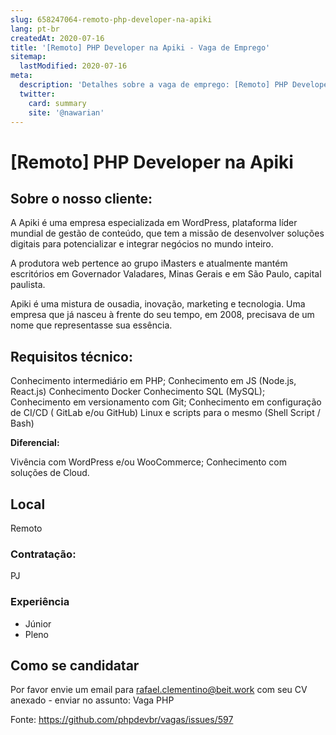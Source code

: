 ```yaml
---
slug: 658247064-remoto-php-developer-na-apiki
lang: pt-br
createdAt: 2020-07-16
title: '[Remoto] PHP Developer na Apiki - Vaga de Emprego'
sitemap:
  lastModified: 2020-07-16
meta:
  description: 'Detalhes sobre a vaga de emprego: [Remoto] PHP Developer na Apiki'
  twitter:
    card: summary
    site: '@nawarian'
---
```


# [Remoto] PHP Developer na Apiki

## Sobre o nosso cliente:

A Apiki é uma empresa especializada em WordPress, plataforma líder mundial de gestão de conteúdo, que tem a missão de desenvolver soluções digitais para potencializar e integrar negócios no mundo inteiro.

A produtora web pertence ao grupo iMasters e atualmente mantém escritórios em Governador Valadares, Minas Gerais e em São Paulo, capital paulista. 

Apiki é uma mistura de ousadia, inovação, marketing e tecnologia. Uma empresa que já nasceu à frente do seu tempo, em 2008, precisava de um nome que representasse sua essência. 

## Requisitos técnico:

Conhecimento intermediário em PHP;
Conhecimento em JS (Node.js, React.js)
Conhecimento Docker
Conhecimento SQL (MySQL);
Conhecimento em versionamento com Git;
Conhecimento em configuração de CI/CD ( GitLab e/ou GitHub)
Linux e scripts para o mesmo (Shell Script / Bash)


**Diferencial:**

Vivência com WordPress e/ou WooCommerce;
Conhecimento com soluções de Cloud.

## Local
Remoto 

### Contratação:
PJ

### Experiência
- Júnior
- Pleno


## Como se candidatar

Por favor envie um email para rafael.clementino@beit.work com seu CV anexado - enviar no assunto: Vaga PHP

Fonte: https://github.com/phpdevbr/vagas/issues/597